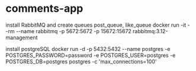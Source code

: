 # comments-app

install RabbitMQ and create queues post_queue, like_queue
docker run -it --rm --name rabbitmq -p 5672:5672 -p 15672:15672 rabbitmq:3.12-management

install postgreSQL
docker run -d -p 5432:5432 --name postgres -e POSTGRES_PASSWORD=password -e POSTGRES_USER=postgres -e POSTGRES_DB=postgres postgres -c 'max_connections=100'

